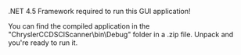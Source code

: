 .NET 4.5 Framework required to run this GUI application!

You can find the compiled application in the "ChryslerCCDSCIScanner\bin\Debug" folder in a .zip file. Unpack and you're ready to run it.